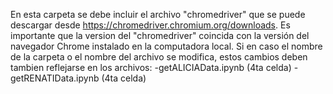 En esta carpeta se debe incluir el archivo "chromedriver" que se puede descargar desde https://chromedriver.chromium.org/downloads.
Es importante que la version del "chromedriver" coincida con la versión del navegador Chrome instalado en la computadora local. Si en caso el nombre de la carpeta o el nombre del archivo se modifica, estos cambios deben tambien reflejarse en los archivos:
-getALICIAData.ipynb (4ta celda)
-getRENATIData.ipynb (4ta celda)
